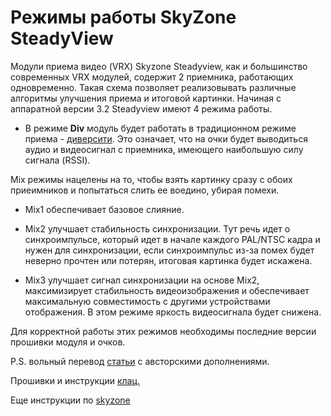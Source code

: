 # Режимы работы SkyZone SteadyView

Модули приема видео (VRX) Skyzone Steadyview, как и большинство современных VRX модулей, содержит 2 приемника, работающих одновременно. Такая схема позволяет реализовывать различные алгоритмы улучшения приема и итоговой картинки.
Начиная с аппаратной версии 3.2 Steadyview имеют 4 режима работы.

 - В режиме **Div** модуль будет работать в традиционном режиме приема - [диверсити](https://propwashservice.ru/intro/videoRx.html#как-принимать-картинку-с-дрона). Это означает, что на очки будет выводиться аудио и видеосигнал с приемника, имеющего наибольшую силу сигнала (RSSI).

Mix режимы нацелены на то, чтобы взять картинку сразу с обоих приеимников и попытаться слить ее воедино, убирая помехи.

 - Mix1 обеспечивает базовое слияние.

 - Mix2 улучшает стабильность синхронизации. Тут речь идет о синхроимпульсе, который идет в начале каждого PAL/NTSC кадра и нужен для синхронизации, если синхроимпульс из-за помех будет неверно прочтен или потерян, итоговая картинка будет искажена. 

 - Mix3 улучшает сигнал синхронизации на основе Mix2, максимизирует стабильность видеоизображения и обеспечивает максимальную совместимость с другими устройствами отображения. В этом режиме яркость видеосигнала будет снижена.

Для корректной работы этих режимов необходимы последние версии прошивки модуля и очков.

P.S. вольный перевод [статьи](https://skyzone.freshdesk.com/support/solutions/articles/151000020976-whats-the-mix1-mix2-mix3-div-mode) с австорскими дополнениями.


Прошивки и инструкции [клац.](https://www.skyzonefpv.com/pages/download)

Еще инструкции по [skyzone](https://doggydog.blog/tag/skyzone/)
